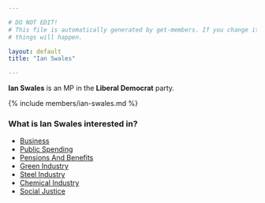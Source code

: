```yaml
---

# DO NOT EDIT!
# This file is automatically generated by get-members. If you change it, bad
# things will happen.

layout: default
title: "Ian Swales"

---
```


**Ian Swales** is an MP in the **Liberal Democrat** party.

{% include members/ian-swales.md %}

### What is Ian Swales interested in?


* [Business](/interests/business.html)
* [Public Spending](/interests/public-spending.html)
* [Pensions And Benefits](/interests/pensions-and-benefits.html)
* [Green Industry](/interests/green-industry.html)
* [Steel Industry](/interests/steel-industry.html)
* [Chemical Industry](/interests/chemical-industry.html)
* [Social Justice](/interests/social-justice.html)
